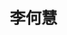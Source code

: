 ---
bio: 
  matter.
education:
  courses:
  - course: 博士学位
    institution: 北京师范大学认知神经科学与学习国家重点实验室
    year: 2020
  - course: 硕士学位
    institution: 加州大学旧金山分校
    year: 2019
  - course: 学士学位
    institution: 华中师范大学
    year: 2014
email: "hehuili@szu.edu.cn"
first_name: Hehui
highlight_name: false
interests:
- 汉语认知神经科学
- 双语研究
- 语言学习的脑机制
last_name: Li
organizations:
- name: Shenzhen University
  url: "https://brain.bnu.edu.cn/kytd/jsyjy/Djs/f5b018dd06d140f582ebdf24818bcb6e.htm"
role: 助理教授
social:
- icon: envelope
  icon_pack: fas
  link: mailto:hehuili@szu.edu.cn
superuser: true
title: 李何慧
user_groups:
- "校友"
---